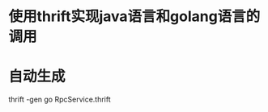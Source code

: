 使用thrift实现java语言和golang语言的调用
========================================

# 自动生成
thrift -gen go RpcService.thrift
